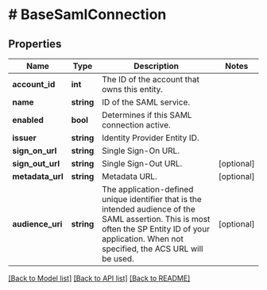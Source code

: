 # # BaseSamlConnection

## Properties

Name | Type | Description | Notes
------------ | ------------- | ------------- | -------------
**account_id** | **int** | The ID of the account that owns this entity. | 
**name** | **string** | ID of the SAML service. | 
**enabled** | **bool** | Determines if this SAML connection active. | 
**issuer** | **string** | Identity Provider Entity ID. | 
**sign_on_url** | **string** | Single Sign-On URL. | 
**sign_out_url** | **string** | Single Sign-Out URL. | [optional] 
**metadata_url** | **string** | Metadata URL. | [optional] 
**audience_uri** | **string** | The application-defined unique identifier that is the intended audience of the SAML assertion. This is most often the SP Entity ID of your application. When not specified, the ACS URL will be used. | [optional] 

[[Back to Model list]](../../README.md#documentation-for-models) [[Back to API list]](../../README.md#documentation-for-api-endpoints) [[Back to README]](../../README.md)


